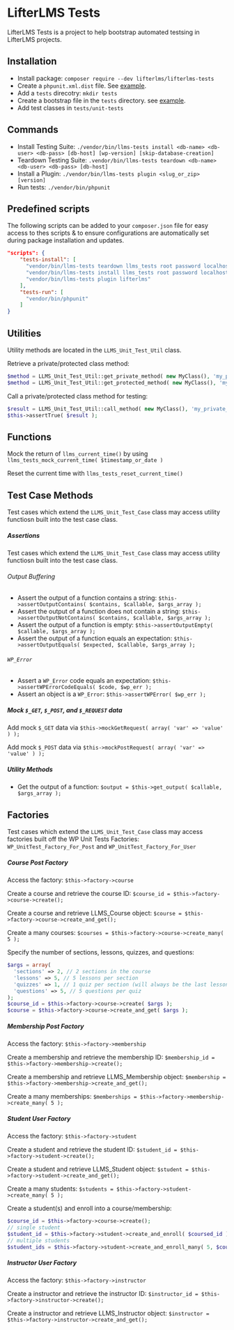 LifterLMS Tests
===============

LifterLMS Tests is a project to help bootstrap automated testsing in LifterLMS projects.

## Installation

+ Install package: `composer require --dev lifterlms/lifterlms-tests`
+ Create a `phpunit.xml.dist` file. See [example](examples/phpunit.xml.dist).
+ Add a `tests` direcotry: `mkdir tests`
+ Create a bootstrap file in the `tests` directory. see [example](examples/bootstrap.php).
+ Add test classes in `tests/unit-tests`

## Commands

+ Install Testing Suite: `./vendor/bin/llms-tests install <db-name> <db-user> <db-pass> [db-host] [wp-version] [skip-database-creation]`
+ Teardown Testing Suite: `.vendor/bin/llms-tests teardown <db-name> <db-user> <db-pass> [db-host]`
+ Install a Plugin: `./vendor/bin/llms-tests plugin <slug_or_zip> [version]`
+ Run tests: `./vendor/bin/phpunit`


## Predefined scripts

The following scripts can be added to your `composer.json` file for easy access to thes scripts & to ensure configurations are automatically set during package installation and updates.

```json
"scripts": {
    "tests-install": [
      "vendor/bin/llms-tests teardown llms_tests root password localhost",
      "vendor/bin/llms-tests install llms_tests root password localhost",
      "vendor/bin/llms-tests plugin lifterlms"
    ],
    "tests-run": [
      "vendor/bin/phpunit"
    ]
}
```

## Utilities

Utility methods are located in the `LLMS_Unit_Test_Util` class.

Retrieve a private/protected class method:

```php
$method = LLMS_Unit_Test_Util::get_private_method( new MyClass(), 'my_private_method' );
$method = LLMS_Unit_Test_Util::get_protected_method( new MyClass(), 'my_private_method' );
```

Call a private/protected class method for testing:

```php
$result = LLMS_Unit_Test_Util::call_method( new MyClass(), 'my_private_method', array( 'argument_1', 'arg_2', ... ) );
$this->assertTrue( $result );
```

## Functions

Mock the return of `llms_current_time()` by using `llms_tests_mock_current_time( $timestamp_or_date )`

Reset the current time with `llms_tests_reset_current_time()`


## Test Case Methods

Test cases which extend the `LLMS_Unit_Test_Case` class may access utility functiosn built into the test case class.

##### Assertions

Test cases which extend the `LLMS_Unit_Test_Case` class may access utility functiosn built into the test case class.

###### Output Buffering

+ Assert the output of a function contains a string: `$this->assertOutputContains( $contains, $callable, $args_array );`
+ Assert the output of a function does not contain a string: `$this->assertOutputNotContains( $contains, $callable, $args_array );`
+ Assert the output of a function is empty: `$this->assertOutputEmpty( $callable, $args_array );`
+ Assert the output of a function equals an expectation: `$this->assertOutputEquals( $expected, $callable, $args_array );`

###### `WP_Error`

+ Assert a `WP_Error` code equals an expectation: `$this->assertWPErrorCodeEquals( $code, $wp_err );`
+ Assert an object is a `WP_Error`:  `$this->assertWPError( $wp_err );`

##### Mock `$_GET`, `$_POST`, and `$_REQUEST` data

Add mock `$_GET` data via `$this->mockGetRequest( array( 'var' => 'value' ) );`

Add mock `$_POST` data via `$this->mockPostRequest( array( 'var' => 'value' ) );`

##### Utility Methods

+ Get the output of a function: `$output = $this->get_output( $callable, $args_array );`

## Factories

Test cases which extend the `LLMS_Unit_Test_Case` class may access factories built off the WP Unit Tests Factories: `WP_UnitTest_Factory_For_Post` and `WP_UnitTest_Factory_For_User`

##### Course Post Factory

Access the factory: `$this->factory->course`

Create a course and retrieve the course ID: `$course_id = $this->factory->course->create();`

Create a course and retrieve LLMS_Course object: `$course = $this->factory->course->create_and_get();`

Create a many courses: `$courses = $this->factory->course->create_many( 5 );`

Specify the number of sections, lessons, quizzes, and questions:

```php
$args = array(
  'sections' => 2, // 2 sections in the course
  'lessons' => 5, // 5 lessons per section
  'quizzes' => 1, // 1 quiz per section (will always be the last lesson in the section)
  'questions' => 5, // 5 questions per quiz
);
$course_id = $this->factory->course->create( $args );
$course = $this->factory->course->create_and_get( $args );
```

##### Membership Post Factory

Access the factory: `$this->factory->membership`

Create a membership and retrieve the membership ID: `$membership_id = $this->factory->membership->create();`

Create a membership and retrieve LLMS_Membership object: `$membership = $this->factory->membership->create_and_get();`

Create a many memberships: `$memberships = $this->factory->membership->create_many( 5 );`


##### Student User Factory

Access the factory: `$this->factory->student`

Create a student and retrieve the student ID: `$student_id = $this->factory->student->create();`

Create a student and retrieve LLMS_Student object: `$student = $this->factory->student->create_and_get();`

Create a many students: `$students = $this->factory->student->create_many( 5 );`

Create a student(s) and enroll into a course/membership:

```php
$course_id = $this->factory->course->create();
// single student
$student_id = $this->factory->student->create_and_enroll( $coursed_id );
// multiple students
$student_ids = $this->factory->student->create_and_enroll_many( 5, $coursed_id );
```


##### Instructor User Factory

Access the factory: `$this->factory->instructor`

Create a instructor and retrieve the instructor ID: `$instructor_id = $this->factory->instructor->create();`

Create a instructor and retrieve LLMS_Instructor object: `$instructor = $this->factory->instructor->create_and_get();`
